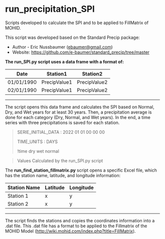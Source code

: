 # run_precipitation_SPI
Scripts developed to calculate the SPI and to be applied to FillMatrix of MOHID.

This script was developed based on the Standard Precip package:
- Author - Eric Nussbaumer (ebaumer@gmail.com)
- Website: https://github.com/e-baumer/standard_precip/tree/master


**The run_SPI.py script uses a data frame with a format of:**

|Date|Station1|Station2|
|----|--------|--------|
|01/01/1990|PrecipValue1|PrecipValue2|
|02/01/1990|PrecipValue1|PrecipValue2|
------------------------

The script opens this data frame and calculates the SPI based on Normal, Dry, and Wet years for at least 30 years.
Then, a precipitation average is done for each category (Dry, Normal, and Wet years). In the end, a time series with three precipitations is saved for each station. 

> SERIE_INITIAL_DATA :  2022 01 01 00 00 00
>
> TIME_UNITS         : DAYS
>
> !time dry wet normal
> 
> <BeginTimeSerie>
  
> Values Calculated by the run_SPI.py script
>
> <EndTimeSerie>
>

The **run_find_station_fillmatrix.py** script opens a specific Excel file, which has the station name, latitude, and longitude information: 

|Station Name|Latitude|Longitude|
|----|--------|--------|
|Station 1|x|y|
|Station 2|x|y|
------------------------

The script finds the stations and copies the coordinates information into a .dat file. This .dat file has a format to be applied to the Fillmatrix of the MOHID Model (http://wiki.mohid.com/index.php?title=FillMatrix). 


